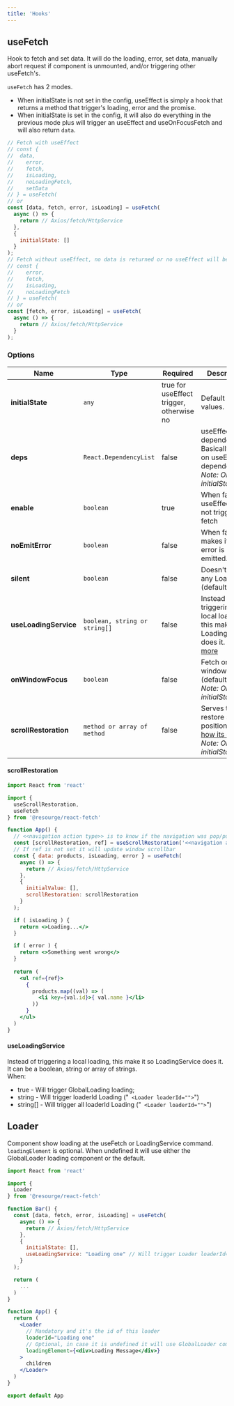 ```yaml
---
title: 'Hooks'
---
```



## useFetch

Hook to fetch and set data.
It will do the loading, error, set data, manually abort request if component is unmounted, and/or triggering other useFetch's.

`useFetch` has 2 modes.
 - When initialState is not set in the config, useEffect is simply a hook that returns a method that trigger's loading, error and the promise.
 - When initialState is set in the config, it will also do everything in the previous mode plus will trigger an useEffect and useOnFocusFetch and will also return `data`.

```jsx
// Fetch with useEffect 
// const {
//	data,
//    error,
//    fetch,
//    isLoading,
//    noLoadingFetch,
//    setData
// } = useFetch(
// or 
const [data, fetch, error, isLoading] = useFetch(
  async () => {
    return // Axios/fetch/HttpService
  }, 
  {
    initialState: []
  }
);
// Fetch without useEffect, no data is returned or no useEffect will be triggered
// const {
//    error,
//    fetch,
//    isLoading,
//    noLoadingFetch
// } = useFetch(
// or 
const [fetch, error, isLoading] = useFetch(
  async () => {
    return // Axios/fetch/HttpService
  }
);
```

### Options

| Name | Type | Required | Description |
| ---- | ---- | -------- | ----------- |
| **initialState** | `any` | true for useEffect trigger, otherwise no | Default data values. |
| **deps** | `React.DependencyList` | false | useEffect dependencies. Basically works on useEffect dependencies. _Note: Only with initialState set_ |
| **enable** | `boolean` | true | When false useEffect will not trigger fetch  |
| **noEmitError** | `boolean` | false | When false makes it so no error is emitted.  |
| **silent** | `boolean` | false | Doesn't trigger any Loading. (default: false) |
| **useLoadingService** | `boolean, string or string[]` | false | Instead of triggering a local loading, this make it so LoadingService does it. [see more](#useLoadingService) |
| **onWindowFocus** | `boolean` | false | Fetch on window focus (default: true). _Note: Only with initialState set_ |
| **scrollRestoration** | `method or array of method` | false | Serves to restore scroll position. [see how its done](#scrollRestoration). _Note: Only with initialState set_ |

#### scrollRestoration

```jsx
import React from 'react'

import {
  useScrollRestoration,
  useFetch
} from '@resourge/react-fetch'

function App() {
  // <<navigation action type>> is to know if the navigation was pop/push/replace/etc use together with navigation package (@resourge/react-router or react-router)
  const [scrollRestoration, ref] = useScrollRestoration('<<navigation action type>>');
  // If ref is not set it will update window scrollbar
  const { data: products, isLoading, error } = useFetch(
    async () => {
      return // Axios/fetch/HttpService
	},
	{
	  initialValue: [],
	  scrollRestoration: scrollRestoration
	}
  );

  if ( isLoading ) {
	return <>Loading...</>
  }

  if ( error ) {
	return <>Something went wrong</>
  }
  
  return (
    <ul ref={ref}>
	  {
		products.map((val) => (
		  <li key={val.id}>{ val.name }</li>
		))
	  }
    </ul>
  )
}
```

#### useLoadingService

Instead of triggering a local loading, this make it so LoadingService does it.
It can be a boolean, string or array of strings. <br />
When:
*  true - Will trigger GlobalLoading loading;
*  string - Will trigger loaderId Loading ("``` <Loader loaderId="">```") 
*  string[] - Will trigger all loaderId Loading ("``` <Loader loaderId="">```") 

## Loader

Component show loading at the useFetch or LoadingService command. <br />
`loadingElement` is optional. When undefined it will use either the GlobalLoader loading component or the default. 

```jsx
import React from 'react'

import {
  Loader
} from '@resourge/react-fetch'

function Bar() {
  const [data, fetch, error, isLoading] = useFetch(
    async () => {
      return // Axios/fetch/HttpService
    }, 
    {
      initialState: [],
	  useLoadingService: "Loading one" // Will trigger Loader loaderId="Loading one"
    }
  );

  return (
	...
  )
}

function App() {
  return (
	<Loader
	  // Mandatory and it's the id of this loader
	  loaderId="Loading one"
	  // Optional, in case it is undefined it will use GlobalLoader component.
	  loadingElement={<div>Loading Message</div>}
	>
	  children
	</Loader>
  )
}

export default App
```